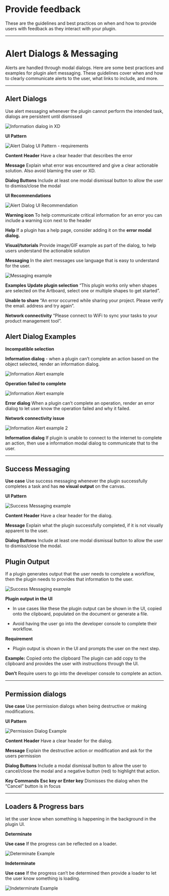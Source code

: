 
# **Provide feedback**

These are the guidelines and best practices on when and how to provide users with feedback as they interact with your plugin.

----------
# **Alert Dialogs & Messaging**

Alerts are handled through modal dialogs. Here are some best practices and examples for plugin alert messaging. These guidelines cover when and how to clearly communicate alerts to the user, what links to include, and more. 

----------
## **Alert Dialogs**

Use alert messaging whenever the plugin cannot perform the intended task, dialogs are persistent until dismissed

![Information dialog in XD](../ux_images/Information_Dialog_Xd_example.png)

**UI Pattern**

![Alert Dialog UI Pattern - requirements](../ux_images/Alert_Requirements.png)


**Content**
**Header** 
Have a clear header that describes the error

**Message**
Explain what error was encountered and give a clear actionable solution. Also avoid blaming the user or XD. 

**Dialog Buttons**
Include at least one modal dismissal button to allow the user to dismiss/close the modal


**UI Recommendations**

![Alert Dialog UI Recommendation](../ux_images/Alert_Recommendations.png)


**Warning icon**
To help communicate critical information for an error you can include a warning icon next to the header

**Help**
If a plugin has a help page, consider adding it on the **error modal dialog.**

**Visual/tutorials**
Provide image/GIF example as part of the dialog, to help users understand the actionable solution 

**Messaging**
In the alert messages use language that is easy to understand for the user. 


![Messaging example](../ux_images/Messaging_example.png)


**Examples**
**Update plugin selection** 
“This plugin works only when shapes are selected on the Artboard, select one or multiple shapes to get started”.

**Unable to share**
“An error occurred while sharing your project. Please verify the email. address and try again”.

**Network connectivity** 
“Please connect to WiFi to sync your tasks to your product management tool”.


## Alert Dialog Examples

 **Incompatible selection**

**Information dialog** - when a plugin can’t complete an action based on the object selected, render an information dialog. 

![Information Alert example](../ux_images/Alert_Information_example.png)


**Operation failed to complete**

![Information Alert example](../ux_images/Error_alert_example.png)

**Error dialog**
When a plugin can’t complete an operation, render an error dialog to let user know the operation failed and why it failed.


**Network connectivity issue**


![Information Alert example 2](../ux_images/Alert_Information_example_2.png)

**Information dialog**
If plugin is unable to connect to the internet to complete an action, then use a information modal dialog to communicate that to the user.



----------
## Success Messaging

**Use case**
Use success messaging whenever the plugin successfully completes a task and has **no visual output** on the canvas.

**UI Pattern**

![Success Messaging example](../ux_images/Success_message_example.png)


**Content**
**Header** 
Have a clear header for the dialog. 

**Message**
Explain what the plugin successfully completed, if it is not visually apparent to the user.

**Dialog Buttons**
Include at least one modal dismissal button to allow the user to dismiss/close the modal.


## Plugin Output

If a plugin generates output that the user needs to complete a workflow, then the plugin needs to provides that information to the user.


![Success Messaging example](../ux_images/Plugin_output.png)


**Plugin output in the UI**

- In use cases like these the plugin output can be shown in the UI, copied onto the clipboard, populated on the document or generate a file. 


- Avoid having the user go into the developer console to complete their workflow.

**Requirement**

- Plugin output is shown in the UI and prompts the user on the next step.

**Example:** Copied onto the clipboard 
The plugin can add copy to the clipboard and provides the user with instructions through the UI.

**Don’t**
Require users to go into the developer console to complete an action. 

----------
## Permission dialogs

**Use case**
Use permission dialogs when being destructive or making modifications.

**UI Pattern**

![Permission Dialog Example](../ux_images/Permission_dialog_example.png)


**Content**
**Header** 
Have a clear header for the dialog. 

**Message**
Explain the destructive action or modification and ask for the users permission

**Dialog Buttons**
Include a modal dismissal button to allow the user to cancel/close the modal and a negative button (red) to highlight that action. 

**Key Commands**
**Esc key or Enter key**
Dismisses the dialog when the “Cancel” button is in focus


----------
## Loaders & Progress bars

let the user know when something is happening in the background in the plugin UI. 


**Determinate**

**Use case**
If the progress can be reflected on a loader. 

![Determinate Example](../ux_images/Determinate_loader_example.png)



**Indeterminate**

**Use case**
If the progress can’t be determined then provide a loader to let the user know something is loading.

![Indeterminate Example](../ux_images/Indeterminate_loader_example.png)

